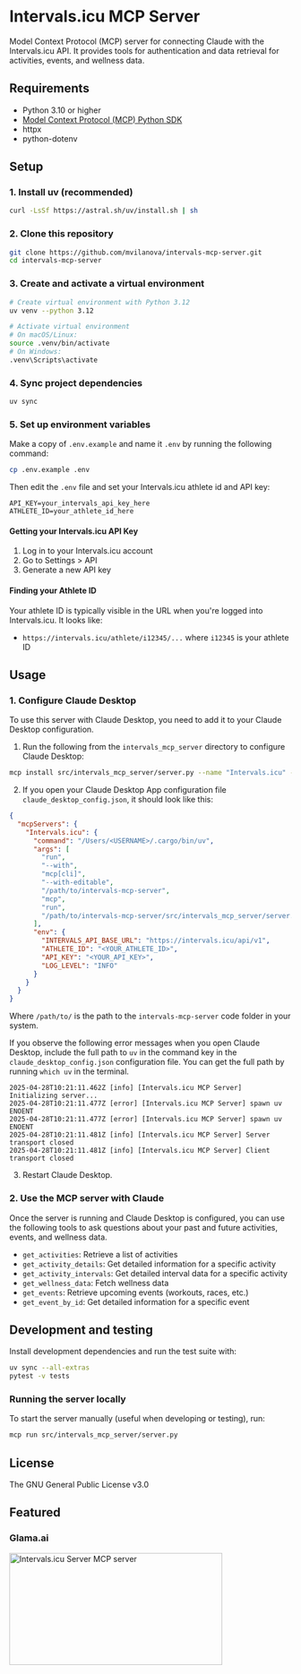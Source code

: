 # Intervals.icu MCP Server

Model Context Protocol (MCP) server for connecting Claude with the Intervals.icu API. It provides tools for authentication and data retrieval for activities, events, and wellness data.

## Requirements

- Python 3.10 or higher
- [Model Context Protocol (MCP) Python SDK](https://github.com/modelcontextprotocol/python-sdk)
- httpx
- python-dotenv

## Setup

### 1. Install uv (recommended)

```bash
curl -LsSf https://astral.sh/uv/install.sh | sh
```

### 2. Clone this repository

```bash
git clone https://github.com/mvilanova/intervals-mcp-server.git
cd intervals-mcp-server
```

### 3. Create and activate a virtual environment

```bash
# Create virtual environment with Python 3.12
uv venv --python 3.12

# Activate virtual environment
# On macOS/Linux:
source .venv/bin/activate
# On Windows:
.venv\Scripts\activate
```

### 4. Sync project dependencies

```bash
uv sync
```

### 5. Set up environment variables

Make a copy of `.env.example` and name it `.env` by running the following command:

```bash
cp .env.example .env
```

Then edit the `.env` file and set your Intervals.icu athlete id and API key:

```
API_KEY=your_intervals_api_key_here
ATHLETE_ID=your_athlete_id_here
```

#### Getting your Intervals.icu API Key

1. Log in to your Intervals.icu account
2. Go to Settings > API
3. Generate a new API key

#### Finding your Athlete ID

Your athlete ID is typically visible in the URL when you're logged into Intervals.icu. It looks like:
- `https://intervals.icu/athlete/i12345/...` where `i12345` is your athlete ID

## Usage

### 1. Configure Claude Desktop

To use this server with Claude Desktop, you need to add it to your Claude Desktop configuration.

1. Run the following from the `intervals_mcp_server` directory to configure Claude Desktop:

```bash
mcp install src/intervals_mcp_server/server.py --name "Intervals.icu" --with-editable . --env-file .env
```

2. If you open your Claude Desktop App configuration file `claude_desktop_config.json`, it should look like this:

```json
{
  "mcpServers": {
    "Intervals.icu": {
      "command": "/Users/<USERNAME>/.cargo/bin/uv",
      "args": [
        "run",
        "--with",
        "mcp[cli]",
        "--with-editable",
        "/path/to/intervals-mcp-server",
        "mcp",
        "run",
        "/path/to/intervals-mcp-server/src/intervals_mcp_server/server.py"
      ],
      "env": {
        "INTERVALS_API_BASE_URL": "https://intervals.icu/api/v1",
        "ATHLETE_ID": "<YOUR_ATHLETE_ID>",
        "API_KEY": "<YOUR_API_KEY>",
        "LOG_LEVEL": "INFO"
      }
    }
  }
}
```

Where `/path/to/` is the path to the `intervals-mcp-server` code folder in your system.

If you observe the following error messages when you open Claude Desktop, include the full path to `uv` in the command key in the `claude_desktop_config.json` configuration file. You can get the full path by running `which uv` in the terminal.

```
2025-04-28T10:21:11.462Z [info] [Intervals.icu MCP Server] Initializing server...
2025-04-28T10:21:11.477Z [error] [Intervals.icu MCP Server] spawn uv ENOENT
2025-04-28T10:21:11.477Z [error] [Intervals.icu MCP Server] spawn uv ENOENT
2025-04-28T10:21:11.481Z [info] [Intervals.icu MCP Server] Server transport closed
2025-04-28T10:21:11.481Z [info] [Intervals.icu MCP Server] Client transport closed
```

3. Restart Claude Desktop.

### 2. Use the MCP server with Claude

Once the server is running and Claude Desktop is configured, you can use the following tools to ask questions about your past and future activities, events, and wellness data.

- `get_activities`: Retrieve a list of activities
- `get_activity_details`: Get detailed information for a specific activity
- `get_activity_intervals`: Get detailed interval data for a specific activity
- `get_wellness_data`: Fetch wellness data
- `get_events`: Retrieve upcoming events (workouts, races, etc.)
- `get_event_by_id`: Get detailed information for a specific event

## Development and testing

Install development dependencies and run the test suite with:

```bash
uv sync --all-extras
pytest -v tests
```

### Running the server locally

To start the server manually (useful when developing or testing), run:

```bash
mcp run src/intervals_mcp_server/server.py
```

## License

The GNU General Public License v3.0

## Featured

### Glama.ai

<a href="https://glama.ai/mcp/servers/@mvilanova/intervals-mcp-server">
  <img width="380" height="200" src="https://glama.ai/mcp/servers/@mvilanova/intervals-mcp-server/badge" alt="Intervals.icu Server MCP server" />
</a>
